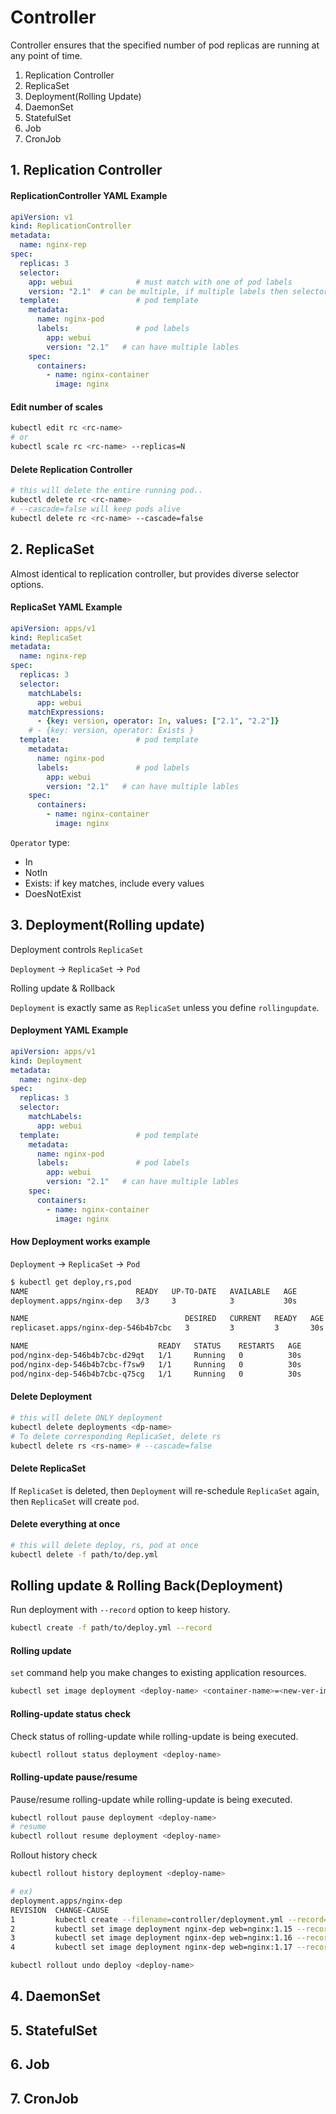 # Controller

Controller ensures that the specified number of pod replicas are running at any point of time. 



1. Replication Controller
2. ReplicaSet
3. Deployment(Rolling Update)
4. DaemonSet
5. StatefulSet
6. Job
7. CronJob  



## 1. Replication Controller

#### ReplicationController YAML Example

```yaml
apiVersion: v1
kind: ReplicationController
metadata:
  name: nginx-rep
spec:
  replicas: 3
  selector:
    app: webui              # must match with one of pod labels
    version: "2.1"  # can be multiple, if multiple labels then selector uses "AND" condition
  template:                 # pod template
    metadata:
      name: nginx-pod
      labels:               # pod labels
        app: webui      
        version: "2.1"   # can have multiple lables
    spec:
      containers:
        - name: nginx-container
          image: nginx
```

#### Edit number of scales

```bash
kubectl edit rc <rc-name>
# or 
kubectl scale rc <rc-name> --replicas=N
```

#### Delete Replication Controller

```bash 
# this will delete the entire running pod..
kubectl delete rc <rc-name>
# --cascade=false will keep pods alive
kubectl delete rc <rc-name> --cascade=false
```

## 2. ReplicaSet

Almost identical to replication controller, but provides diverse selector options.  


#### ReplicaSet YAML Example
``` yaml
apiVersion: apps/v1
kind: ReplicaSet
metadata:
  name: nginx-rep
spec:
  replicas: 3
  selector:
    matchLabels:
      app: webui
    matchExpressions:
      - {key: version, operator: In, values: ["2.1", "2.2"]}
    # - {key: version, operator: Exists }
  template:                 # pod template
    metadata:
      name: nginx-pod
      labels:               # pod labels
        app: webui      
        version: "2.1"   # can have multiple lables
    spec:
      containers:
        - name: nginx-container
          image: nginx
```

`Operator` type:  
* In
* NotIn
* Exists: if key matches, include every values
* DoesNotExist
  



## 3. Deployment(Rolling update)

Deployment controls `ReplicaSet`  

`Deployment` -> `ReplicaSet` -> `Pod`  

Rolling update & Rollback

`Deployment` is exactly same as `ReplicaSet` unless you define `rollingupdate`.  

#### Deployment YAML Example

``` yaml
apiVersion: apps/v1
kind: Deployment
metadata:
  name: nginx-dep
spec:
  replicas: 3
  selector:
    matchLabels:
      app: webui
  template:                 # pod template
    metadata:
      name: nginx-pod
      labels:               # pod labels
        app: webui      
        version: "2.1"   # can have multiple lables
    spec:
      containers:
        - name: nginx-container
          image: nginx
```

#### How Deployment works example  

`Deployment` -> `ReplicaSet` -> `Pod`  
```bash
$ kubectl get deploy,rs,pod    
NAME                        READY   UP-TO-DATE   AVAILABLE   AGE
deployment.apps/nginx-dep   3/3     3            3           30s

NAME                                   DESIRED   CURRENT   READY   AGE
replicaset.apps/nginx-dep-546b4b7cbc   3         3         3       30s

NAME                             READY   STATUS    RESTARTS   AGE
pod/nginx-dep-546b4b7cbc-d29qt   1/1     Running   0          30s
pod/nginx-dep-546b4b7cbc-f7sw9   1/1     Running   0          30s
pod/nginx-dep-546b4b7cbc-q75cg   1/1     Running   0          30s

```

#### Delete Deployment

```bash 
# this will delete ONLY deployment
kubectl delete deployments <dp-name>
# To delete corresponding ReplicaSet, delete rs 
kubectl delete rs <rs-name> # --cascade=false
```

#### Delete ReplicaSet
If `ReplicaSet` is deleted, then `Deployment` will re-schedule `ReplicaSet` again, then `ReplicaSet` will create `pod`.   


#### Delete everything at once
```bash 
# this will delete deploy, rs, pod at once
kubectl delete -f path/to/dep.yml
```

## Rolling update & Rolling Back(Deployment)

Run deployment with `--record` option to keep history.  
``` bash
kubectl create -f path/to/deploy.yml --record
```

#### Rolling update
`set` command help you make changes to existing application resources.  
```bash
kubectl set image deployment <deploy-name> <container-name>=<new-ver-image> --record
```

#### Rolling-update status check
Check status of rolling-update while rolling-update is being executed.  
```bash
kubectl rollout status deployment <deploy-name>
```

#### Rolling-update pause/resume
Pause/resume rolling-update while rolling-update is being executed.  
```bash
kubectl rollout pause deployment <deploy-name>
# resume
kubectl rollout resume deployment <deploy-name>
```


Rollout history check  
```bash
kubectl rollout history deployment <deploy-name>

# ex) 
deployment.apps/nginx-dep
REVISION  CHANGE-CAUSE
1         kubectl create --filename=controller/deployment.yml --record=true
2         kubectl set image deployment nginx-dep web=nginx:1.15 --record=true
3         kubectl set image deployment nginx-dep web=nginx:1.16 --record=true
4         kubectl set image deployment nginx-dep web=nginx:1.17 --record=true

kubectl rollout undo deploy <deploy-name>
```



## 4. DaemonSet
## 5. StatefulSet
## 6. Job
## 7. CronJob

